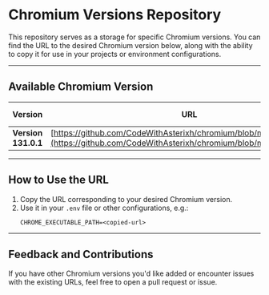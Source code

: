 
# Chromium Versions Repository

This repository serves as a storage for specific Chromium versions. You can find the URL to the desired Chromium version below, along with the ability to copy it for use in your projects or environment configurations.

---

## Available Chromium Version

| Version       | URL                                                                                               | Copy URL                                                                                   |
|---------------|---------------------------------------------------------------------------------------------------|--------------------------------------------------------------------------------------------|
| **Version 131.0.1** | [https://github.com/CodeWithAsterixh/chromium/blob/main/v131.0.1.tar](https://github.com/CodeWithAsterixh/chromium/blob/main/v131.0.1.tar)                            | [Copy to Clipboard](# "https://github.com/CodeWithAsterixh/chromium/blob/main/v131.0.1.tar") |

---

## How to Use the URL

1. Copy the URL corresponding to your desired Chromium version.  
2. Use it in your `.env` file or other configurations, e.g.:
   ```env
   CHROME_EXECUTABLE_PATH=<copied-url>
   ```

---

## Feedback and Contributions

If you have other Chromium versions you'd like added or encounter issues with the existing URLs, feel free to open a pull request or issue.

